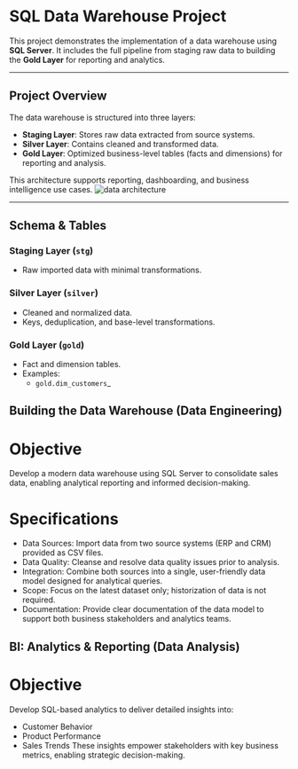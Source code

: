 # SQL Data Warehouse Project

This project demonstrates the implementation of a data warehouse using **SQL Server**. It includes the full pipeline from staging raw data to building the **Gold Layer** for reporting and analytics.

---

## Project Overview

The data warehouse is structured into three layers:
- **Staging Layer**: Stores raw data extracted from source systems.
- **Silver Layer**: Contains cleaned and transformed data.
- **Gold Layer**: Optimized business-level tables (facts and dimensions) for reporting and analysis.

This architecture supports reporting, dashboarding, and business intelligence use cases.
![data architecture](<img width="1342" height="678" alt="data architucture picture" src="https://github.com/user-attachments/assets/71882e4b-8e07-4795-9afc-1da7f1d8d074" />)

---

## Schema & Tables

### Staging Layer (`stg`)
- Raw imported data with minimal transformations.

### Silver Layer (`silver`)
- Cleaned and normalized data.
- Keys, deduplication, and base-level transformations.

### Gold Layer (`gold`)
- Fact and dimension tables.
- Examples:
  - `gold.dim_customers`_
 
## Building the Data Warehouse (Data Engineering)
# Objective
  Develop a modern data warehouse using SQL Server to consolidate sales data, enabling analytical reporting and informed decision-making.

# Specifications
- Data Sources: Import data from two source systems (ERP and CRM) provided as CSV files.
- Data Quality: Cleanse and resolve data quality issues prior to analysis.
- Integration: Combine both sources into a single, user-friendly data model designed for analytical queries.
- Scope: Focus on the latest dataset only; historization of data is not required.
- Documentation: Provide clear documentation of the data model to support both business stakeholders and analytics teams.

## BI: Analytics & Reporting (Data Analysis)
# Objective
Develop SQL-based analytics to deliver detailed insights into:

- Customer Behavior
- Product Performance
- Sales Trends
These insights empower stakeholders with key business metrics, enabling strategic decision-making.
